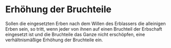 # Erhöhung der Bruchteile

Sollen die eingesetzten Erben nach dem Willen des Erblassers die alleinigen Erben sein, so tritt, wenn jeder von ihnen auf einen Bruchteil der Erbschaft eingesetzt ist und die Bruchteile das Ganze nicht erschöpfen, eine verhältnismäßige Erhöhung der Bruchteile ein. 

